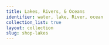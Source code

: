 ```yaml
---
title: Lakes, Rivers, & Oceans
identifier: water, lake, River, ocean
collection_list: true
layout: collection
slug: shop-lakes
---
```

